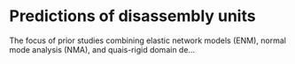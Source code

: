 # Predictions of disassembly units

The focus of prior studies combining elastic network models (ENM), normal mode analysis (NMA), and quais-rigid domain de...
